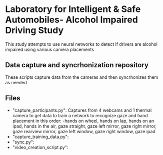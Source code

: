 # Laboratory for Intelligent & Safe Automobiles- Alcohol Impaired Driving Study
This study attempts to use neural networks to detect if drivers are alcohol impaired using various camera placements
## Data capture and syncrhonization repository
These scripts capture data from the cameras and then syncrhonizes them as needed
## Files
- "capture_participants.py": Captures from 4 webcams and 1 thermal camera to get data to train a network to recognize gaze and hand placement in this order:
  -hands on wheel, hands on lap, hands on an ipad, hands in the air, gaze straight, gaze left mirror, gaze right mirror, gaze rearview mirror, gaze left window, gaze right window, gaze ipad
- "capture_training_data.py":
- "sync.py":
- "video_creation_script.py":

